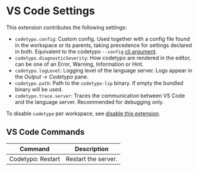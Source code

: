 # VS Code Settings

This extension contributes the following settings:

- `codetypo.config`: Custom config. Used together with a config file found in the workspace or its parents, taking precedence for settings declared in both. Equivalent to the codetypo `--config` [cli argument](https://github.com/khulnasoft/codetypo/blob/rust/docs/reference.md).
- `codetypo.diagnosticSeverity`: How codetypo are rendered in the editor, can be one of an Error, Warning, Information or Hint.
- `codetypo.logLevel`: Logging level of the language server. Logs appear in the _Output -> Codetypo_ pane.
- `codetypo.path`: Path to the `codetypo-lsp` binary. If empty the bundled binary will be used.
- `codetypo.trace.server`: Traces the communication between VS Code and the language server. Recommended for debugging only.

To disable `codetypo` per workspace, see [disable this extension](https://code.visualstudio.com/docs/editor/extension-marketplace#_disable-an-extension).

## VS Code Commands

| Command        | Description         |
| -------------- | ------------------- |
| Codetypo: Restart | Restart the server. |
